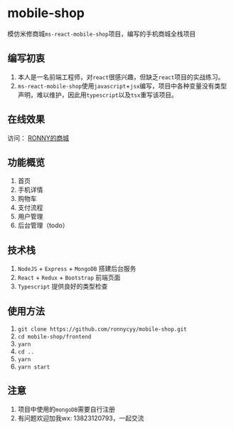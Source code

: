 # mobile-shop
模仿米修商城`ms-react-mobile-shop`项目，编写的手机商城全栈项目

## 编写初衷
1. 本人是一名前端工程师，对`react`很感兴趣，但缺乏`react`项目的实战练习。
2. `ms-react-mobile-shop`使用`javascript`+`jsx`编写，项目中各种变量没有类型声明，难以维护，因此用`typescript`以及`tsx`重写该项目。

## 在线效果
访问： [RONNY的商城](http://www.chenyunyi.cn)

## 功能概览
1. 首页
2. 手机详情
3. 购物车
4. 支付流程
5. 用户管理
6. 后台管理（todo）

## 技术栈
1. `NodeJS` + `Express` + `MongoDB` 搭建后台服务
2. `React` + `Redux` + `Bootstrap` 前端页面
3. `Typescript` 提供良好的类型检查

## 使用方法
1. `git clone https://github.com/ronnycyy/mobile-shop.git`
2. `cd mobile-shop/frontend`
3. `yarn`
5. `cd ..`
3. `yarn`
4. `yarn start`

## 注意
1. 项目中使用的`mongoDB`需要自行注册
2. 有问题欢迎加我wx: 13823120793，一起交流
